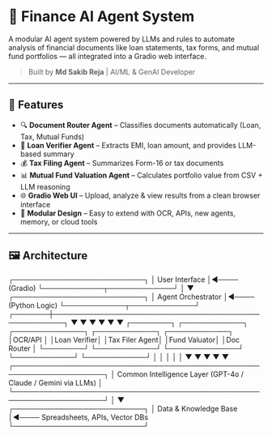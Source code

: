 # 🤖 Finance AI Agent System

A modular AI agent system powered by LLMs and rules to automate analysis of financial documents like loan statements, tax forms, and mutual fund portfolios — all integrated into a Gradio web interface.

> Built by **Md Sakib Reja** | AI/ML & GenAI Developer

---

## 🧩 Features

- 🔍 **Document Router Agent** – Classifies documents automatically (Loan, Tax, Mutual Funds)
- 🏦 **Loan Verifier Agent** – Extracts EMI, loan amount, and provides LLM-based summary
- 💰 **Tax Filing Agent** – Summarizes Form-16 or tax documents
- 📊 **Mutual Fund Valuation Agent** – Calculates portfolio value from CSV + LLM reasoning
- 🌐 **Gradio Web UI** – Upload, analyze & view results from a clean browser interface
- 🔗 **Modular Design** – Easy to extend with OCR, APIs, new agents, memory, or cloud tools

---

## 🖼️ Architecture

┌──────────────────────────┐
│ User Interface │◄──── (Gradio)
└────────────┬─────────────┘
│
▼
┌──────────────────────────┐
│ Agent Orchestrator │◄──── (Python Logic)
└────────────┬─────────────┘
┌───────┼────────────────────────────────────────────────────┐
▼ ▼ ▼ ▼ ▼ ▼
┌────────┐ ┌────────────┐ ┌──────────────┐ ┌────────────┐ ┌────────────┐
│OCR/API │ │Loan Verifier│ │Tax Filer Agent│ │Fund Valuator│ │Doc Router │
└────────┘ └────────────┘ └──────────────┘ └────────────┘ └────────────┘
│ │ │ │ │
▼ ▼ ▼ ▼ ▼
┌────────────────────────────────────────────────────────────────────┐
│ Common Intelligence Layer (GPT-4o / Claude / Gemini via LLMs) │
└────────────────────────────────────────────────────────────────────┘
│
▼
┌──────────────────────────┐
│ Data & Knowledge Base │◄──── Spreadsheets, APIs, Vector DBs
└──────────────────────────┘
